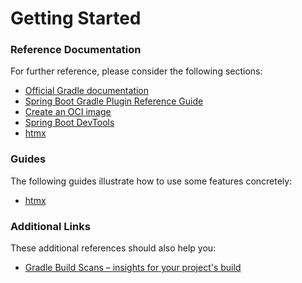 # Getting Started

### Reference Documentation

For further reference, please consider the following sections:

* [Official Gradle documentation](https://docs.gradle.org)
* [Spring Boot Gradle Plugin Reference Guide](https://docs.spring.io/spring-boot/3.4.2/gradle-plugin)
* [Create an OCI image](https://docs.spring.io/spring-boot/3.4.2/gradle-plugin/packaging-oci-image.html)
* [Spring Boot DevTools](https://docs.spring.io/spring-boot/3.4.2/reference/using/devtools.html)
* [htmx](https://github.com/wimdeblauwe/htmx-spring-boot)

### Guides

The following guides illustrate how to use some features concretely:

* [htmx](https://www.youtube.com/watch?v=j-rfPoXe5aE)

### Additional Links

These additional references should also help you:

* [Gradle Build Scans – insights for your project's build](https://scans.gradle.com#gradle)


